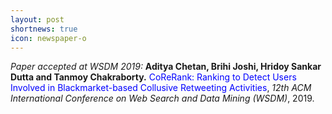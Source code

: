 ```yaml
---
layout: post
shortnews: true
icon: newspaper-o
---
```

<i>Paper accepted at WSDM 2019:</i> <b> Aditya Chetan, Brihi Joshi, Hridoy Sankar Dutta and Tanmoy Chakraborty.</b> <font color="blue">CoReRank: Ranking to Detect Users Involved in Blackmarket-based Collusive Retweeting Activities</font>, <i>12th ACM International Conference on Web Search and Data Mining (WSDM)</i>, 2019.